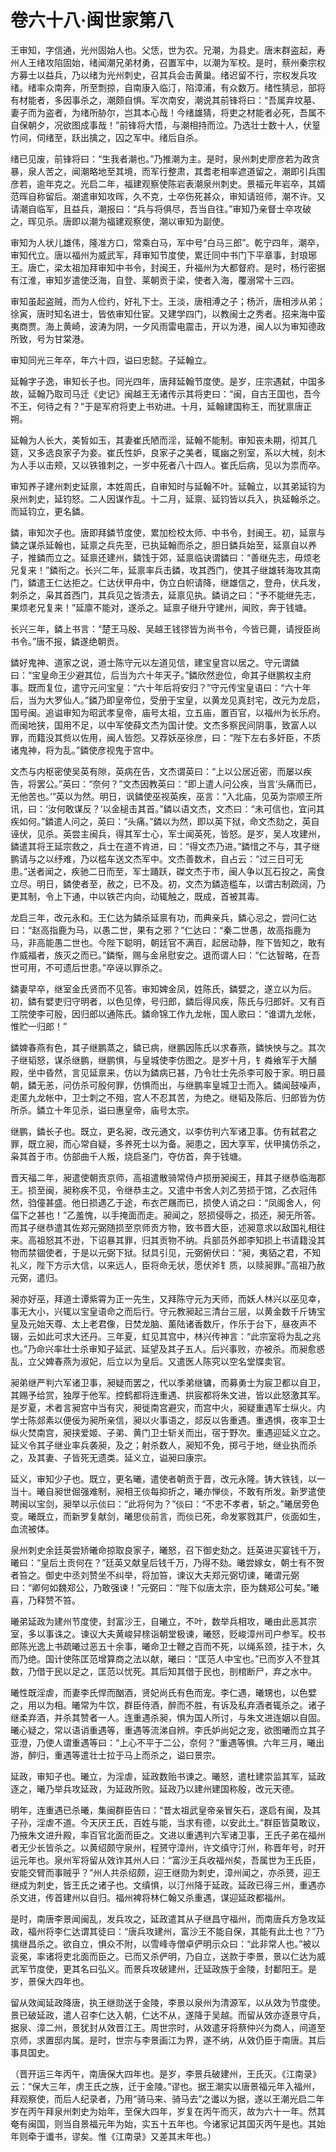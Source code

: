 # 卷六十八·闽世家第八

王审知，字信通，光州固始人也。父恁，世为农。兄潮，为县史。唐末群盗起，寿州人王绪攻陷固始，绪闻潮兄弟材勇，召置军中，以潮为军校。是时，蔡州秦宗权方募士以益兵，乃以绪为光州刺史，召其兵会击黄巢。绪迟留不行，宗权发兵攻绪。绪率众南奔，所至剽掠，自南康入临汀，陷漳浦，有众数万。绪性猜忌，部将有材能者，多因事杀之，潮颇自惧。军次南安，潮说其前锋将曰：“吾属弃坟墓、妻子而为盗者，为绪所胁尔，岂其本心哉！今绪雄猜，将吏之材能者必死，吾属不自保朝夕，况欲图成事哉！”前锋将大悟，与潮相持而泣。乃选壮士数十人，伏篁竹间，伺绪至，跃出擒之，囚之军中。绪后自杀。

绪已见废，前锋将曰：“生我者潮也。”乃推潮为主。是时，泉州刺史廖彦若为政贪暴，泉人苦之，闻潮略地至其境，而军行整肃，其耆老相率遮道留之，潮即引兵围彦若，逾年克之。光启二年，福建观察使陈岩表潮泉州刺史。景福元年岩卒，其婿范晖自称留后。潮遣审知攻晖，久不克，士卒伤死甚众，审知请班师，潮不许。又请潮自临军，且益兵，潮报曰：“兵与将俱尽，吾当自往。”审知乃亲督士卒攻破之，晖见杀。唐即以潮为福建观察使，潮以审知为副使。

审知为人状儿雄伟，隆准方口，常乘白马，军中号“白马三郎”。乾宁四年，潮卒，审知代立。唐以福州为威武军，拜审知节度使，累迁同中书门下平章事，封琅琊王。唐亡，梁太祖加拜审知中书令，封闽王，升福州为大都督府。是时，杨行密据有江淮，审知岁遣使泛海，自登、莱朝贡于梁，使者入海，覆溺常十三四。

审知虽起盗贼，而为人俭约，好礼下士。王淡，唐相溥之子；杨沂，唐相涉从弟；徐寅，唐时知名进士，皆依审知仕宦。又建学四门，以教闽士之秀者。招来海中蛮夷商贾。海上黄崎，波涛为阴，一夕风雨雷电震击，开以为港，闽人以为审知德政所致，号为甘棠港。

审知同光三年卒，年六十四，谥曰忠懿。子延翰立。

延翰字子逸，审知长子也。同光四年，唐拜延翰节度使。是岁，庄宗遇弑，中国多故，延翰乃取司马迁《史记》闽越王无诸传示其将吏曰：“闽，自古王国也，吾今不王，何待之有？”于是军府将吏上书劝进。十月，延翰建国称王，而犹禀唐正朔。

延翰为人长大，美皙如玉，其妻崔氏陋而淫，延翰不能制。审知丧未期，彻其几筵，又多选良家子为妾。崔氏性妒，良家子之美者，辄幽之别室，系以大械，刻木为人手以击颊，又以铁锥刺之，一岁中死者八十四人。崔氏后病，见以为祟而卒。

审知养子建州刺史延禀，本姓周氏，自审知时与延翰不叶。延翰立，以其弟延钧为泉州刺史，延钧怒。二人因谋作乱。十二月，延禀、延钧皆以兵入，执延翰杀之。而延钧立，更名鏻。

鏻，审知次子也。唐即拜鏻节度使，累加检校太师、中书令，封闽王。初，延禀与鏻之谋杀延翰也，延禀之兵先至，已执延翰而杀之，胆日鏻兵始至，延禀自以养子，推鏻而立之。延禀还建州，鏻饯于郊，延禀临诀谓鏻曰：“善继先志，毋烦老兄复来！”鏻衔之。长兴二年，延禀率兵击鏻，攻其西门，使其子继雄转海攻其南门，鏻遣王仁达拒之。仁达伏甲舟中，伪立白帜请降，继雄信之，登舟，伏兵发，刺杀之，枭其首西门，其兵见之皆溃去，延禀见执。鏻诮之曰：“予不能继先志，果烦老兄复来！”延廪不能对，遂杀之。延禀子继升守建州，闻败，奔于钱塘。

长兴三年，鏻上书言：“楚王马殷、吴越王钱镠皆为尚书令，今皆已薨，请授臣尚书令。”唐不报，鏻遂绝朝贡。

鏻好鬼神、道家之说，道士陈守元以左道见信，建宝皇宫以居之。守元谓鏻曰：“宝皇命王少避其位，后当为六十年天子。”鏻欣然逊位，命其子继鹏权主府事。既而复位，遣守元问宝皇：“六十年后将安归？”守元传宝皇语曰：“六十年后，当为大罗仙人。”鏻乃即皇帝位，受册于宝皇，以黄龙见真封宅，改元为龙启，国号闽。追谥审知为昭武孝皇帝，庙号太祖，立五庙，置百官，以福州为长乐府。而闽地狭，国用不足，以中军使薛文杰为国计使。文杰多察民间阴事，致富人以罪，而籍没其赀以佐用，闽人皆怨。又荐妖巫徐彦，曰：“陛下左右多奸臣，不质诸鬼神，将为乱。”鏻使彦视鬼于宫中。

文杰与内枢密使吴英有隙，英病在告，文杰谓英曰：“上以公居近密，而屡以疾告，将罢公。”英曰：“奈何？”文杰因教英曰：“即上遣人问公疾，当言‘头痛而已，无他苦也。’”英以为然。明日，讽鏻使巫视英疾，巫言：“入北庙，见英为崇顺王所讯，曰：‘汝何敢谋反？’以金槌击其首。”鏻以语文杰，文杰曰：“未可信也，宜问其疾如何。”鏻遣人问之，英曰：“头痛。”鏻以为然，即以英下狱，命文杰劾之，英自诬伏，见杀。英尝主闽兵，得其军士心，军士闻英死，皆怒。是岁，吴人攻建州，鏻遣其将王延宗救之，兵士在道不肯进，曰：“得文杰乃进。”鏻惜之不与，其子继鹏请与之以纾难，乃以槛车送文杰军中。文杰善数术，自占云：“过三日可无患。”送者闻之，疾驰二日而至，军士踊跃，磔文杰于市，闽人争以瓦石投之，脔食立尽。明日，鏻使者至，赦之，已不及。初，文杰为鏻造槛车，以谓古制疏阔，乃更其制，令上下通，中以铁芒内向，动辄触之，既成，首被其毒。

龙启三年，改元永和。王仁达为鏻杀延禀有功，而典亲兵，鏻心忌之，尝问仁达曰：“赵高指鹿为马，以愚二世，果有之邪？”仁达曰：“秦二世愚，故高指鹿为马，非高能愚二世也。今陛下聪明，朝廷官不满百，起居动静，陛下皆知之，敢有作威福者，族灭之而已。”鏻惭，赐与金帛慰安之。退而谓人曰：“仁达智略，在吾世可用，不可遗后世患。”卒诬以罪杀之。

鏻妻早卒，继室金氏贤而不见答。审知婢金凤，姓陈氏，鏻嬖之，遂立以为后。初，鏻有嬖吏归守明者，以色见倖，号归郎，鏻后得风疾，陈氏与归郎奸。又有百工院使李可殷，因归郎以通陈氏。鏻命锦工作九龙帐，国人歌曰：“谁谓九龙帐，惟贮一归郎！”

鏻婢春燕有色，其子继鹏蒸之，鏻已病，继鹏因陈氏以求春燕，鏻怏怏与之。其次子继韬怒，谋杀继鹏，继鹏惧，与皇城使李仿图之。是岁十月，钅粦飨军于大酺殿，坐中昏然，言见延禀来，仿以为鏻病已甚，乃令壮士先杀李可殷于家。明日晨朝，鏻无恙，问仿杀可殷何罪，仿惧而出，与继鹏率皇城卫士而入。鏻闻鼓噪声，走匿九龙帐中，卫士刺之不殂，宫人不忍其苦，为绝之。继韬及陈后、归郎皆为仿所杀。鏻立十年见杀，谥曰惠皇帝，庙号太宗。

继鹏，鏻长子也。既立，更名昶，改元通文，以李仿判六军诸卫事。仿有弑君之罪，既立昶，而心常自疑，多养死士以为备。昶患之，因大享军，伏甲擒仿杀之，枭其首于市。仿部曲千人叛，烧启圣门，夺仿首，奔于钱塘。

晋天福二年，昶遣使朝贡京师，高祖遣散骑常侍卢损册昶闽王，拜其子继恭临海郡王。损至闽，昶称疾不见，令继恭主之。又遣中书舍人刘乙劳损于馆，乙衣冠伟然，驺僮甚盛。他日损遇乙于途，布衣芒屩而已，损使人诮之曰：“凤阁舍人，何偪下之甚也！”乙羞愧，以手掩面而走。昶闻之，怒损侵辱之，损还，昶无所答。而其子继恭遣其佐郑元弼随损至京师贡方物，致书晋大臣，述昶意求以敌国礼相往来。高祖怒其不逊，下诏暴其罪，归其贡物不纳。兵部员外郎李知损上书请籍没其物而禁锢使者，于是以元弼下狱。狱具引见，元弼俯伏曰：“昶，夷貊之君，不知礼义，陛下方示大信，以来远人，臣将命无状，愿伏斧钅质，以赎昶罪。”高祖乃赦元弼，遣归。

昶亦好巫，拜道士谭紫霄为正一先生，又拜陈守元为天师，而妖人林兴以巫见幸，事无大小，兴辄以宝皇语命之而后行。守元教昶起三清台三层，以黄金数千斤铸宝皇及元始天尊、太上老君像，日焚龙脑、薰陆诸香数斤，作乐于台下，昼夜声不辍，云如此可求大还丹。三年夏，虹见其宫中，林兴传神言：“此宗室将为乱之兆也。”乃命兴率壮士杀审知子延武、延望及其子五人。后兴事败，亦被杀。而昶愈惑乱，立父婢春燕为淑妃，后立以为皇后。又遣医人陈究以空名堂牒卖官。

昶弟继严判六军诸卫事，昶疑而罢之，代以季弟继镛，而募勇士为宸卫都以自卫，其赐予给赏，独厚于他军。控鹤都将连重遇、拱宸都将朱文进，皆以此怒激其军。是岁夏，术者言昶宫中当有灾，昶徙南宫避灾，而宫中火，昶疑重遇军士纵火。内学士陈郯素以便佞为昶所亲信，昶以火事语之，郯反以告重遇。重遇惧，夜率卫士纵火焚南宫，昶挟爱姬、子弟、黄门卫士斩关而出，宿于野次。重遇迎延义立之。延义令其子继业率兵袭昶，及之；射杀数人，昶知不免，掷弓于地，继业执而杀之，及其妻、子皆死无遗类。延义立，谥昶曰康宗。

延义，审知少子也。既立，更名曦，遣使者朝贡于晋，改元永隆。铸大铁钱，以一当十。曦自昶世倔强难制，昶相王倓每抑折之，曦亦惮倓，不敢有所发。新罗遣使聘闽以宝剑，昶举以示倓曰：“此将何为？”倓曰：“不忠不孝者，斩之。”曦居旁色变。曦既立，而新罗复献剑，曦思倓前言，而倓已死，命发冢戮其尸，倓面如生，血流被体。

泉州刺史余廷英尝矫曦命掠取良家子，曦怒，召下御史劾之。廷英进买宴钱千万，曦曰：“皇后土贡何在？”廷英又献皇后钱千万，乃得不劾。曦尝嫁女，朝士有不贺者笞之。御史中丞刘赞坐不纠举，将加笞，谏议大夫郑元弼切谏，曦谓元弼曰：“卿何如魏郑公，乃敢强谏！”元弼曰：“陛下似唐太宗，臣为魏郑公可矣。”曦喜，乃释赞不笞。

曦弟延政为建州节度使，封富沙王，自曦立，不叶，数举兵相攻，曦由此恶其宗室，多以事诛之。谏议大夫黄峻舁榇诣朝堂极谏，曦怒，贬峻漳州司户参军。校书郎陈光逸上书疏曦过恶五十余事，曦命卫士鞭之百而不死，以绳系颈，挂于木，久而乃绝。国计使陈匡范增算商之法以献，曦曰：“匡范人中宝也。”已而岁入不登其数，乃借于民以足之，匡范以忧死。其后知其借于民也，剖棺断尸，弃之水中。

曦性既淫虐，而妻李氏悍而酗酒，贤妃尚氏有色而宠。李仁遇，曦甥也，以色嬖之，用以为相。曦常为牛饮，群臣侍酒，醉而不胜，有诉及私弃酒者辄杀之。诸子继柔弃酒，并杀其赞者一人。连重遇杀昶，惧为国人所讨，与朱文进连姻以自固。曦心疑之，常以语诮重遇等，重遇等流涕自辨。李氏妒尚妃之宠，欲图曦而立其子亚澄，乃使人谓重遇等曰：“上心不平于二公，奈何？”重遇等惧。六年三月，曦出游，醉归，重遇等遣壮士拉于马上而杀之，谥曰景宗。

延政，审知子也。曦立，为淫虐，延政数贻书谏之。曦怒，遣杜建崇监其军，延政逐之，曦乃举兵攻延政，为延政所败。延政乃以建州建国称殷，改元天德。

明年，连重遇已杀曦，集闽群臣告曰：“昔太祖武皇帝亲冒矢石，遂启有闽，及其子孙，淫虐不道。今天厌王氏，百姓与能，当求有德，以安此土。”群臣皆莫敢议，乃掖朱文进升殿，率百官北面而臣之。文进以重遇判六军诸卫事，王氏子弟在福州者无少长皆杀之。以黄绍颇守泉州，程赟守漳州，许文缜守汀州，称晋年号，时开运元年也。泉州军将留从效诈其州人曰：“富沙王兵收福州矣，吾属世为王氏臣，安能交臂而事贼乎？”州人共杀绍颇，迎王继勋为刺史，漳州闻之，亦杀赟，迎王继成为刺史，皆王氏之诸子也。文缜惧，以汀州降于延政。延政已得三州，重遇亦杀文进，传首建州以自归。福州裨将林仁翰又杀重遇，谋迎延政都福州。

是时，南唐李景闻闽乱，发兵攻之，延政遣其从子继昌守福州，而南唐兵方急攻延政，福州将李仁达谓其徒曰：“唐兵攻建州，富沙王不能自保，其能有此土也？”乃擒继昌杀之。欲自立，惧众不附，以雪峰寺僧卓俨明示众曰：“此非常人也。”被以衮冕，率诸将吏北面而臣之。已而又杀俨明，乃自立，送款于李景，景以仁达为威武军节度使，更其名曰弘义。而景兵攻破建州，迁延政族于金陵，封鄱阳王。是岁，景保大四年也。

留从效闻延政降唐，执王继勋送于金陵，李景以泉州为清源军，以从效为节度使。景已破延政，遣人召李仁达入朝，仁达不从，遂降于吴越。而留从效亦逐景守兵，据泉、漳二州，景犹封从效晋江王。周世宗时，从效遣牙将蔡仲兴为商人，间道至京师，求置邸内属。是时，世宗与李景画江为界，遂不纳，从效仍臣于南唐。其后事具国史。

（晋开运三年丙午，南唐保大四年也。是岁，李景兵破建州，王氏灭。《江南录》云：“保大三年，虏王氏之族，迁于金陵。”谬也。据王潮实以唐景福元年入福州，拜观察使，而后人纪录者，乃用“骑马来、骑马去”之谶以为据，遂以王潮光启二年岁在丙午拜泉州刺史为始年，至保大四年，岁复在丙午而灭，故为六十一年。然其奄有闽国，则当自景福元年为始，实五十五年也。今诸家记其国灭丙午是也。其始年则牵于谶书，谬矣。惟《江南录》又差其末年也。）
